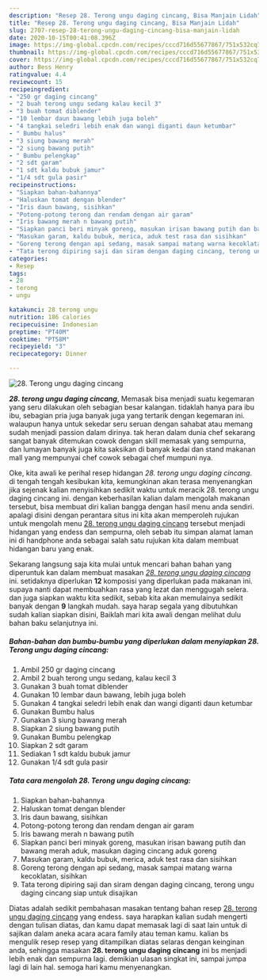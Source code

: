 ```yaml
---
description: "Resep 28. Terong ungu daging cincang, Bisa Manjain Lidah"
title: "Resep 28. Terong ungu daging cincang, Bisa Manjain Lidah"
slug: 2707-resep-28-terong-ungu-daging-cincang-bisa-manjain-lidah
date: 2020-10-15T00:41:08.396Z
image: https://img-global.cpcdn.com/recipes/cccd716d55677867/751x532cq70/28-terong-ungu-daging-cincang-foto-resep-utama.jpg
thumbnail: https://img-global.cpcdn.com/recipes/cccd716d55677867/751x532cq70/28-terong-ungu-daging-cincang-foto-resep-utama.jpg
cover: https://img-global.cpcdn.com/recipes/cccd716d55677867/751x532cq70/28-terong-ungu-daging-cincang-foto-resep-utama.jpg
author: Bess Henry
ratingvalue: 4.4
reviewcount: 15
recipeingredient:
- "250 gr daging cincang"
- "2 buah terong ungu sedang kalau kecil 3"
- "3 buah tomat diblender"
- "10 lembar daun bawang lebih juga boleh"
- "4 tangkai seledri lebih enak dan wangi diganti daun ketumbar"
- " Bumbu halus"
- "3 siung bawang merah"
- "2 siung bawang putih"
- " Bumbu pelengkap"
- "2 sdt garam"
- "1 sdt kaldu bubuk jamur"
- "1/4 sdt gula pasir"
recipeinstructions:
- "Siapkan bahan-bahannya"
- "Haluskan tomat dengan blender"
- "Iris daun bawang, sisihkan"
- "Potong-potong terong dan rendam dengan air garam"
- "Iris bawang merah n bawang putih"
- "Siapkan panci beri minyak goreng, masukan irisan bawang putih dan bawang merah aduk, masukan daging cincang aduk goreng"
- "Masukan garam, kaldu bubuk, merica, aduk test rasa dan sisihkan"
- "Goreng terong dengan api sedang, masak sampai matang warna kecoklatan, sisihkan"
- "Tata terong dipiring saji dan siram dengan daging cincang, terong ungu daging cincang siap untuk disajikan"
categories:
- Resep
tags:
- 28
- terong
- ungu

katakunci: 28 terong ungu 
nutrition: 186 calories
recipecuisine: Indonesian
preptime: "PT40M"
cooktime: "PT58M"
recipeyield: "3"
recipecategory: Dinner

---
```



![28. Terong ungu daging cincang](https://img-global.cpcdn.com/recipes/cccd716d55677867/751x532cq70/28-terong-ungu-daging-cincang-foto-resep-utama.jpg)

<b><i>28. terong ungu daging cincang</i></b>, Memasak bisa menjadi suatu kegemaran yang seru dilakukan oleh sebagian besar kalangan. tidaklah hanya para ibu ibu, sebagian pria juga banyak juga yang tertarik dengan kegemaran ini. walaupun hanya untuk sekedar seru seruan dengan sahabat atau memang sudah menjadi passion dalam dirinya. tak heran dalam dunia chef sekarang sangat banyak ditemukan cowok dengan skill memasak yang sempurna, dan lumayan banyak juga kita saksikan di banyak kedai dan stand makanan mall yang mempunyai chef cowok sebagai chef mumpuni nya.

Oke, kita awali ke perihal resep hidangan <i>28. terong ungu daging cincang</i>. di tengah tengah kesibukan kita, kemungkinan akan terasa menyenangkan jika sejenak kalian menyisihkan sedikit waktu untuk meracik 28. terong ungu daging cincang ini. dengan keberhasilan kalian dalam mengolah makanan tersebut, bisa membuat diri kalian bangga dengan hasil menu anda sendiri. apalagi disini dengan perantara situs ini kita akan memperoleh rujukan untuk mengolah menu <u>28. terong ungu daging cincang</u> tersebut menjadi hidangan yang endess dan sempurna, oleh sebab itu simpan alamat laman ini di handphone anda sebagai salah satu rujukan kita dalam membuat hidangan baru yang enak.




Sekarang langsung saja kita mulai untuk mencari bahan bahan yang diperuntuk kan dalam membuat masakan <u><i>28. terong ungu daging cincang</i></u> ini. setidaknya diperlukan <b>12</b> komposisi yang diperlukan pada makanan ini. supaya nanti dapat membuahkan rasa yang lezat dan menggugah selera. dan juga siapkan waktu kita sedikit, sebab kita akan memulainya sedikit banyak dengan <b>9</b> langkah mudah. saya harap segala yang dibutuhkan sudah kalian siapkan disini, Baiklah mari kita awali dengan melihat dulu bahan baku selanjutnya ini.

<!--inarticleads1-->

##### Bahan-bahan dan bumbu-bumbu yang diperlukan dalam menyiapkan 28. Terong ungu daging cincang:

1. Ambil 250 gr daging cincang
1. Ambil 2 buah terong ungu sedang, kalau kecil 3
1. Gunakan 3 buah tomat diblender
1. Gunakan 10 lembar daun bawang, lebih juga boleh
1. Gunakan 4 tangkai seledri lebih enak dan wangi diganti daun ketumbar
1. Gunakan  Bumbu halus
1. Gunakan 3 siung bawang merah
1. Siapkan 2 siung bawang putih
1. Gunakan  Bumbu pelengkap
1. Siapkan 2 sdt garam
1. Sediakan 1 sdt kaldu bubuk jamur
1. Gunakan 1/4 sdt gula pasir




<!--inarticleads2-->

##### Tata cara mengolah 28. Terong ungu daging cincang:

1. Siapkan bahan-bahannya
1. Haluskan tomat dengan blender
1. Iris daun bawang, sisihkan
1. Potong-potong terong dan rendam dengan air garam
1. Iris bawang merah n bawang putih
1. Siapkan panci beri minyak goreng, masukan irisan bawang putih dan bawang merah aduk, masukan daging cincang aduk goreng
1. Masukan garam, kaldu bubuk, merica, aduk test rasa dan sisihkan
1. Goreng terong dengan api sedang, masak sampai matang warna kecoklatan, sisihkan
1. Tata terong dipiring saji dan siram dengan daging cincang, terong ungu daging cincang siap untuk disajikan




Diatas adalah sedikit pembahasan masakan tentang bahan resep <u>28. terong ungu daging cincang</u> yang endess. saya harapkan kalian sudah mengerti dengan tulisan diatas, dan kamu dapat memasak lagi di saat lain untuk di sajikan dalam aneka acara acara family atau teman kamu. kalian bs mengulik resep resep yang ditampilkan diatas selaras dengan keinginan anda, sehingga masakan <b>28. terong ungu daging cincang</b> ini bs menjadi lebih enak dan sempurna lagi. demikian ulasan singkat ini, sampai jumpa lagi di lain hal. semoga hari kamu menyenangkan.
